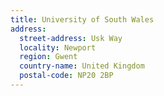 ```yaml
---
title: University of South Wales
address:
  street-address: Usk Way
  locality: Newport
  region: Gwent
  country-name: United Kingdom
  postal-code: NP20 2BP
---
```

